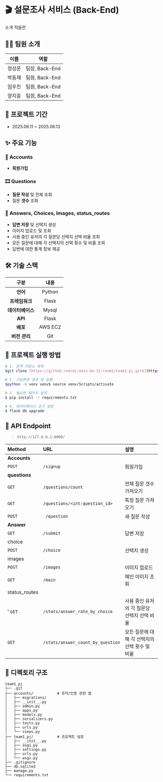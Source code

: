 # 🎬 설문조사 서비스 (Back-End)

소개 적을란

## 👨‍💻 팀원 소개

| 이름  |      역할      | 
|:---:|:------------:| 
| 정성운 | 팀장, Back-End |
| 박동재 | 팀원, Back-End | 
| 임우진 | 팀원, Back-End |
| 양지웅 | 팀원, Back-End |

## 📅 프로젝트 기간

* 2025.06.11 ~ 2025.06.13

## ✨ 주요 기능

### 👤 Accounts
- **회원가입**

### 🎞️ Questions
- **질문 작성** 및 전체 조회
- 질문 **갯수** 조회

### 📝 Answers, Choices, Images, status_routes
- **답변 저장** 및 선택지 생성
- 이미지 업로드 및 조회
- 사용 중인 유저의 각 질문당 선택지 선택 비율 조회
- 모든 질문에 대해 각 선택지의 선택 횟수 및 비율 조회
- 답변에 대한 통계 정보 제공


## 🛠️ 기술 스택

| 구분 |   내용   |
| :--: |:------:|
| **언어** | Python |
| **프레임워크** | Flask  |
| **데이터베이스** | Mysql  |
| **API** | Flask  |
| **배포** | AWS EC2  |
| **버전 관리** | Git  |

## 🚀 프로젝트 실행 방법

```bash
# 1. 원격 저장소 복제
$git clone [https://github.com/oz-main-be-11-team1/team1_pj.git$](https://github.com/oz-main-be-11-team1/team1_pj.git$) cd team1_pj

# 2. 가상환경 생성 및 실행
$python -m venv venv$ source venv/Scripts/activate

# 3. 필요한 패키지 설치
$ pip install -r requirements.txt

# 4. 데이터베이스 초기 설정
$ flask db upgrade
```

## 📖 API Endpoint

> `http://127.0.0.1:8000/`

| Method        | URL                                  | 설명                            |
|:--------------|:-------------------------------------|:------------------------------|
| **Accounts**  |                                      |                               |
| `POST`        | `/signup`                            | 회원가입                          |
| **questions** |                                      |                               |
| `GET`         | `/questions/count`                   | 전체 질문 갯수 가져오기                 |
| `GET`         | `/questions/<int:question_id>`       | 특정 질문 가져오기                    |
| `POST`        | ` /question`                         | 새 질문 작성                       
| **Answer**    |                                      |                               |
| `GET`         | `/submit`                            | 답변 저장                         |
| choice        |||
| `POST`        | `/choice`                            | 선택지 생성                        |
| images        |                                      |                               |
| `POST`         | `/images`                            | 이미지 업로드                       |
| `GET`         | `/main`                              | 메인 이미지 조회                     |
| status_routes|||
|' `GET`         | `/stats/answer_rate_by_choice`       | 사용 중인 유저의 각 질문당 선택지 선택 비율 |
| `GET`         | `/stats/answer_count_by_question`    | 모든 질문에 대해 각 선택지의 선택 횟수 및 비율      |

## 📂 디렉토리 구조

```
team1_pj
├── .git
├── accounts/           # 유저/인증 관련 앱
│   ├── migrations/
│   ├── __init__.py
│   ├── admin.py
│   ├── apps.py
│   ├── models.py
│   ├── serializers.py
│   ├── tests.py
│   ├── urls.py
│   └── views.py
├── team1_pj/           # 프로젝트 설정
│   ├── __init__.py
│   ├── asgi.py
│   ├── settings.py
│   ├── urls.py
│   └── wsgi.py
├── .gitignore
├── db.sqlite3
├── manage.py
└── requirements.txt
